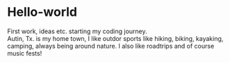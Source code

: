 # Hello-world
First work, ideas etc.  starting my coding journey.  
Autin, Tx. is my home town, I like outdor sports like hiking, biking, kayaking, camping, always being around nature. I also like roadtrips and of course music fests!
